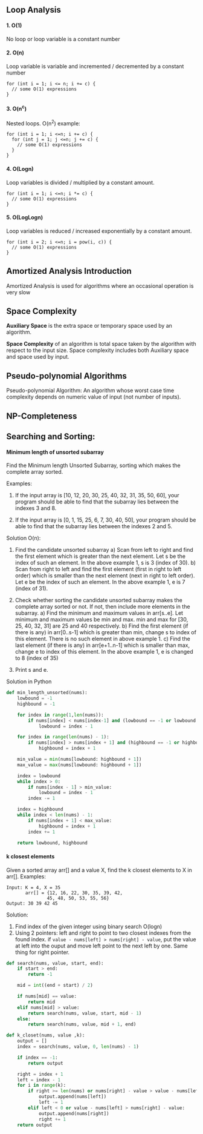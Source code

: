 ## Loop Analysis

#### 1. O(1)

No loop or loop variable is a constant number

#### 2. O(n)

Loop variable is variable and incremented / decremented by a constant number

```
for (int i = 1; i <= n; i += c) {  
  // some O(1) expressions
}
```

#### 3. O(n<sup>c</sup>)

Nested loops. O(n<sup>2</sup>) example:

```
for (int i = 1; i <=n; i += c) {
  for (int j = 1; j <=n; j += c) {
    // some O(1) expressions
  }
}  
```

#### 4. O(Logn)

Loop variables is divided / multiplied by a constant amount.

```
for (int i = 1; i <=n; i *= c) {
  // some O(1) expressions
}
```

#### 5. O(LogLogn)

Loop variables is reduced / increased exponentially by a constant amount.

```
for (int i = 2; i <=n; i = pow(i, c)) { 
  // some O(1) expressions
}
```

## Amortized Analysis Introduction

Amortized Analysis is used for algorithms where an occasional operation is very slow

## Space Complexity

**Auxiliary Space** is the extra space or temporary space used by an algorithm.

**Space Complexity** of an algorithm is total space taken by the algorithm with respect to the input size. Space complexity includes both Auxiliary space and space used by input.

## Pseudo-polynomial Algorithms

Pseudo-polynomial Algorithm: An algorithm whose worst case time complexity depends on numeric value of input (not number of inputs).

## NP-Completeness

## Searching and Sorting:

#### Minimum length of unsorted subarray

Find the Minimum length Unsorted Subarray, sorting which makes the complete array sorted.

Examples:
1) If the input array is [10, 12, 20, 30, 25, 40, 32, 31, 35, 50, 60], your program should be able to find that the subarray lies between the indexes 3 and 8.

2) If the input array is [0, 1, 15, 25, 6, 7, 30, 40, 50], your program should be able to find that the subarray lies between the indexes 2 and 5.


Solution O(n):
1) Find the candidate unsorted subarray 
a) Scan from left to right and find the first element which is greater than the next element. Let s be the index of such an element. In the above example 1, s is 3 (index of 30).
b) Scan from right to left and find the first element (first in right to left order) which is smaller than the next element (next in right to left order). Let e be the index of such an element. In the above example 1, e is 7 (index of 31).

2) Check whether sorting the candidate unsorted subarray makes the complete array sorted or not. If not, then include more elements in the subarray.
a) Find the minimum and maximum values in arr[s..e]. Let minimum and maximum values be min and max. min and max for [30, 25, 40, 32, 31] are 25 and 40 respectively.
b) Find the first element (if there is any) in arr[0..s-1] which is greater than min, change s to index of this element. There is no such element in above example 1.
c) Find the last element (if there is any) in arr[e+1..n-1] which is smaller than max, change e to index of this element. In the above example 1, e is changed to 8 (index of 35)

3) Print s and e.

Solution in Python

```python
def min_length_unsorted(nums):
    lowbound = -1
    highbound = -1

    for index in range(1,len(nums)):
        if nums[index] < nums[index-1] and (lowbound == -1 or lowbound > index - 1):
            lowbound = index - 1

    for index in range(len(nums) - 1):
        if nums[index] > nums[index + 1] and (highbound == -1 or highbound < index + 1):
            highbound = index + 1

    min_value = min(nums[lowbound: highbound + 1])
    max_value = max(nums[lowbound: highbound + 1])

    index = lowbound
    while index > 0:
        if nums[index - 1] > min_value:
            lowbound = index - 1
        index -= 1

    index = highbound
    while index < len(nums) - 1:
        if nums[index + 1] < max_value:
            highbound = index + 1
        index += 1

    return lowbound, highbound
```

#### k closest elements

Given a sorted array arr[] and a value X, find the k closest elements to X in arr[]. 
Examples:

```
Input: K = 4, X = 35
       arr[] = {12, 16, 22, 30, 35, 39, 42, 
               45, 48, 50, 53, 55, 56}
Output: 30 39 42 45
```

Solution:
1. Find index of the given integer using binary search O(logn)
2. Using 2 pointers: left and right to point to two closest indexes from the found index. if `value - nums[left] > nums[right] - value`, put the value at left into the ouput and move left point to the next left by one. Same thing for right pointer.

```python
def search(nums, value, start, end):
    if start > end:
        return -1

    mid = int((end + start) / 2)

    if nums[mid] == value:
        return mid
    elif nums[mid] > value:
        return search(nums, value, start, mid - 1)
    else:
        return search(nums, value, mid + 1, end)

def k_closet(nums, value ,k):
    output = []
    index = search(nums, value, 0, len(nums) - 1)

    if index == -1:
        return output

    right = index + 1
    left = index - 1
    for i in range(k):
        if right >= len(nums) or nums[right] - value > value - nums[left]:
            output.append(nums[left])
            left -= 1
        elif left < 0 or value - nums[left] > nums[right] - value:
            output.append(nums[right])
            right += 1
    return output
```

